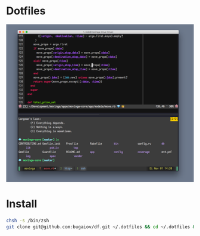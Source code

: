 # Dotfiles

![Demo](terminal/demo.png)

# Install

```bash
chsh -s /bin/zsh
git clone git@github.com:bugaiov/df.git ~/.dotfiles && cd ~/.dotfiles && ./install
```
